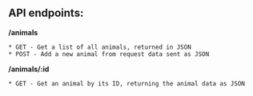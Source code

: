 ## API endpoints:


**/animals**

    * GET - Get a list of all animals, returned in JSON
    * POST - Add a new animal from request data sent as JSON

**/animals/:id**

    * GET - Get an animal by its ID, returning the animal data as JSON


